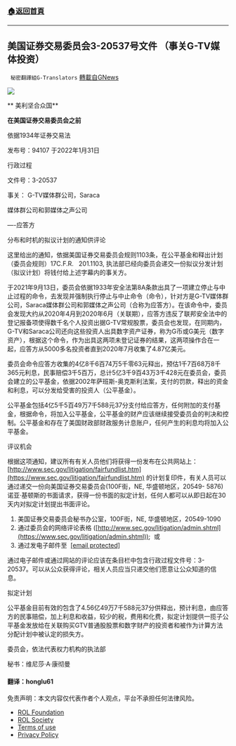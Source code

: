 ###  [:house:返回首頁](https://github.com/ourhimalayas/txt)
---


## 美国证券交易委员会3-20537号文件 （事关G-TV媒体投资）
` 秘密翻譯組G-Translators` [轉載自GNews](https://gnews.org/zh-hans/1943423/)

![](https://assets.gnews.org/wp-content/uploads/2022/02/16437385541.png)


**  美利坚合众国**

**在美国证券交易委员会之前**

依据1934年证券交易法

发布号：94107 于2022年1月31日

行政过程

文件号：3-20537

事关： G-TV媒体群公司，Saraca

媒体群公司和郭媒体之声公司

—-应答方

分布和时机的拟议计划的通知供评论

这里给出的通知，依据美国证券交易委员会规则1103条，在公平基金和释出计划（委员会规则）17C.F.R.   201.1103, 执法部已经向委员会递交一份拟议分发计划（拟议计划）将钱付给上述字幕内的事关方。

于2021年9月13日，委员会依据1933年安全法第8A条款出具了一项建立停止与中止过程的命令，去发现并强制执行停止与中止命令（命令），针对方是G-TV媒体群公司，Saraca媒体群公司和郭媒体之声公司（合称为应答方）。在该命令中，委员会发现大约从2020年4月到2020年6月（关联期），应答方违反了联邦安全法中的登记报备项使得数千名个人投资出据G-TV常规股票，委员会也发现，在同期内，G-TV和Saraca公司还向这些投资人出具数字资产证券，称为G币或G美元（数字资产），根据这个命令，作为出具这两项未登记证券的结果，这两项操作合在一起，应答方从5000多名投资者直到2020年7月收集了4.87亿美元。

委员会命令应答方收集的4亿8千6百74万5千零63元释出，预估1千7百68万8千365元利息，民事赔偿3千5百万，总计5亿3千9百43万3千428元在委员会，委员会建立的公平基金，依据2002年萨班斯-奥克斯利法案，支付的罚款，释出的资金和利息，可以分发给受害的投资人（公平基金）。

公平基金包括4亿5千5百49万7千588元37分支付给应答方，任何附加的支付基金，根据命令，将加入公平基金，公平基金的财产应该继续接受委员会的判决和控制。公平基金和存在了美国财政部财政服务计息账户，任何产生的利息均将加入公平基金。

评议机会

根据这项通知，建议所有有关人员他们将获得一份发布在公共网站上：[http://www.sec.gov/litigation/fairfundlist.htm](https://www.sec.gov/litigation/fairfundlist.htm) 的计划复印件，有关人员可以通过递交一份向美国证券交易委员会(100F街，NE, 华盛顿地区，20549- 5876)诺亚·基顿斯的书面请求，获得一份书面的拟定计划，任何人都可以从即日起在30天内对拟定计划提出书面评论。

1. 美国证券交易委员会秘书办公室，100F街，NE, 华盛顿地区，20549-1090
2. 通过委员会的网络评论表格 ([http://www.sec.gov/litigation/admin.shtml](https://www.sec.gov/litigation/admin.shtml));  或
3. 通过发电子邮件至  [\[email protected\]](/cdn-cgi/l/email-protection#e193948d84cc828e8c8c848f9592a1928482cf868e97)


通过电子邮件或通过网站的评论应该在条目栏中包含行政过程文件号：3-20537。可以从公众获得评论，相关人员应当只递交他们愿意让公众知道的信息。

拟定计划

公平基金目前有效的包含了4.56亿49万7千588元37分供释出，预计利息，由应答方的民事赔偿，加上利息和收益，较少的税，费用和化费，拟定计划提供一揽子公平基金发放给在关联购买GTV普通股股票和数字财产的投资者和被作为计算方法分配计划中被认定的损失方。

委员会，依法代表权力机构的执法部

秘书：维尼莎·A·康彻曼



#### 翻译：honglu61

 

免责声明：本文内容仅代表作者个人观点，平台不承担任何法律风险。

- [ROL Foundation](https://rolfoundation.org/)
- [ROL Society](https://rolsociety.org/)
- [Terms of use](https://gnews.org/terms-of-use-3/)
- [Privacy Policy](https://gnews.org/privacy-policy/)
